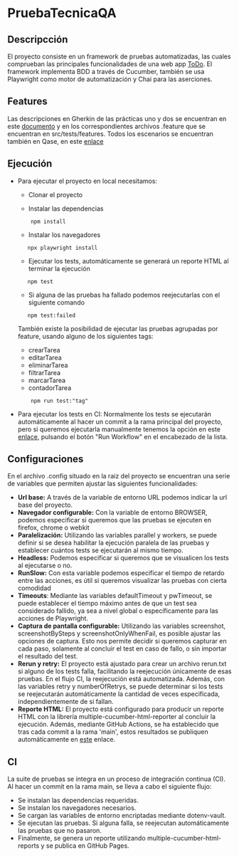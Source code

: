 # PruebaTecnicaQA

## Descripcción
El proyecto consiste en un framework de pruebas automatizadas, las cuales comprueban las principales funcionalidades de una web app [ToDo](https://todomvc.com/examples/vue/). El framework implementa BDD a través de Cucumber, también se usa Playwright como motor de automatización y Chai para las aserciones.

## Features
Las descripciones en Gherkin de las prácticas uno y dos se encuentran en este [documento](features.md) y en los correspondientes archivos
.feature que se encuentran en src/tests/features. Todos los escenarios se encuentran también en Qase, en este [enlace](https://app.qase.io/project/PC)

## Ejecución
* Para ejecutar el proyecto en local necesitamos:  

    * Clonar el proyecto  
    
    * Instalar las dependencias 

    ```plaintext 
        npm install
    ```

    * Instalar los navegadores 

     ```plaintext 
        npx playwright install
    ```
    
    * Ejecutar los tests, automáticamente se generará un reporte HTML al terminar la ejecución  

     ```plaintext 
        npm test
    ```

    * Si alguna  de las pruebas ha fallado podemos reejecutarlas con el siguiente comando

     ```plaintext 
        npm test:failed
    ```


    También existe la posibilidad de ejecutar las pruebas agrupadas por feature, usando alguno de los siguientes tags:

    * crearTarea
    * editarTarea
    * eliminarTarea
    * filtrarTarea
    * marcarTarea
    * contadorTarea  

    ```plaintext 
        npm run test:"tag"
    ```  
    

* Para ejecutar los tests en CI:
    Normalmente los tests se ejecutarán automáticamente al hacer un commit a la rama principal del proyecto, pero si queremos ejecutarla manualmente tenemos la opción en este [enlace](https://github.com/xn0-MM/pruebaTecnicaQA/actions/workflows/pro.yml), pulsando el botón "Run Workflow" en el encabezado de la lista.


## Configuraciones
En el archivo .config situado en la raiz del proyecto se encuentran una serie de variables que permiten ajustar las siguientes funcionalidades:

* **Url base:** A través de la variable de entorno URL podemos indicar la url base del proyecto.
* **Navegador configurable:** Con la variable de entorno BROWSER, podemos especificar si queremos que las pruebas se ejecuten en firefox, chrome o webkit
* **Paralelización:** Utilizando las variables parallel y workers, se puede definir si se desea habilitar la ejecución paralela de las pruebas y establecer cuántos tests se ejecutarán al mismo tiempo.
* **Headless:** Podemos especificar si queremos que se visualicen los tests al ejecutarse o no.
* **RunSlow:** Con esta variable podemos especificar el tiempo de retardo entre las acciones, es útil si queremos visualizar las pruebas con cierta comodidad
* **Timeouts**: Mediante las variables defaultTimeout y pwTimeout, se puede establecer el tiempo máximo antes de que un test sea considerado fallido, ya sea a nivel global o específicamente para las acciones de Playwright.
* **Captura de pantalla configurable:** Utilizando las variables screenshot, screenshotBySteps y screenshotOnlyWhenFail, es posible ajustar las opciones de captura. Esto nos permite decidir si queremos capturar en cada paso, solamente al concluir el test en caso de fallo, o sin importar el resultado del test.
* **Rerun y retry:** El proyecto está ajustado para crear un archivo rerun.txt si alguno de los tests falla, facilitando la reejecución únicamente de esas pruebas. En el flujo CI, la reejecución está automatizada. Además, con las variables retry y numberOfRetrys, se puede determinar si los tests se reejecutarán automáticamente la cantidad de veces especificada, independientemente de si fallan.
* **Reporte HTML:** El proyecto está configurado para producir un reporte HTML con la librería multiple-cucumber-html-reporter al concluir la ejecución. Además, mediante GitHub Actions, se ha establecido que tras cada commit a la rama 'main', estos resultados se publiquen automáticamente en [este](https://xn0-mm.github.io/pruebaTecnicaQA/) enlace.

## CI
La suite de pruebas se integra en un proceso de integración continua (CI). Al hacer un commit en la rama main, se lleva a cabo el siguiente flujo:

* Se instalan las dependencias requeridas.
* Se instalan los navegadores necesarios.
* Se cargan las variables de entorno encriptadas mediante dotenv-vault.
* Se ejecutan las pruebas. Si alguna falla, se reejecutan automáticamente las pruebas que no pasaron.
* Finalmente, se genera un reporte utilizando multiple-cucumber-html-reports y se publica en GitHub Pages.




